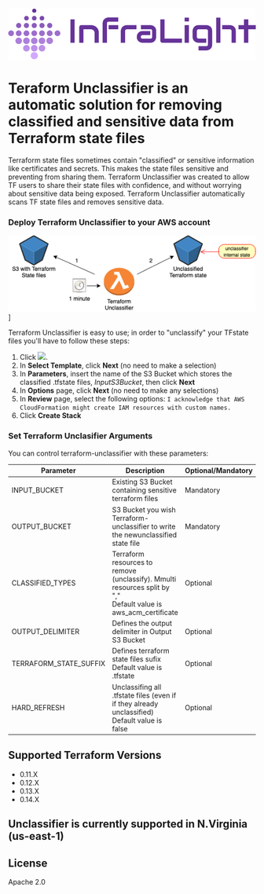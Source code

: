 
[![N|Solid](logo.svg)](https://infralight.co)

# Teraform Unclassifier is an automatic solution for removing classified and sensitive data from Terraform state files

Terraform state files sometimes contain "classified" or sensitive information like certificates and secrets. This makes the state files sensitive and preventing from sharing them. Terraform Unclassifier was created to allow TF users to share their state files with confidence, and without worrying about sensitive data being exposed. Terraform Unclassifier automatically scans TF state files and removes sensitive data.

### Deploy Terraform Unclassifier to your AWS account
![N|Solid](architecture.png)]<br />

Terraform Unclassifier is easy to use; in order to "unclassify" your TFstate files you'll have to follow these steps:
1.  Click
    [<img src="https://s3.amazonaws.com/cloudformation-examples/cloudformation-launch-stack.png">](https://console.aws.amazon.com/cloudformation/home?region=us-east-1#/stacks/new?stackName=infralight-terraform-unclassifier&templateURL=https://infralight-templates-public.s3.amazonaws.com/unclassifier/template.yml).
2.  In **Select Template**, click **Next** (no need to make a
    selection)
3.  In **Parameters**, insert the name of the S3 Bucket which stores the classified .tfstate files, *InputS3Bucket*, then click **Next**
4.  In **Options** page, click **Next** (no need to make any
    selections)
5.  In **Review** page, select the following options:
`I acknowledge that AWS CloudFormation might create IAM resources with custom names.`
6.  Click **Create Stack**

### Set Terraform Unclasifier Arguments
You can control terraform-unclassifier with these parameters:

| Parameter | Description | Optional/Mandatory |
| ------ | ------ | ----- |
| INPUT_BUCKET | Existing S3 Bucket containing sensitive terraform files | Mandatory |
| OUTPUT_BUCKET | S3 Bucket you wish Terraform-unclassifier to write the newunclassified state file | Mandatory |
| CLASSIFIED_TYPES | Terraform resources to remove (unclassify). Mmulti resources split by "," <br />Default value is aws_acm_certificate | Optional |
| OUTPUT_DELIMITER | Defines the output delimiter in Output S3 Bucket | Optional |
| TERRAFORM_STATE_SUFFIX | Defines terraform state files sufix<br />Default value is .tfstate | Optional |
| HARD_REFRESH | Unclassifing all .tfstate files (even if if they already unclassified)<br />Default value is false | Optional |


## Supported Terraform Versions
- 0.11.X
- 0.12.X
- 0.13.X
- 0.14.X

## Unclassifier is currently supported in N.Virginia (us-east-1)

License
----
Apache 2.0
